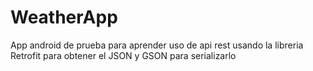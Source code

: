 # WeatherApp
App android de prueba para aprender uso de api rest
usando la libreria Retrofit para obtener el JSON y GSON
para serializarlo
